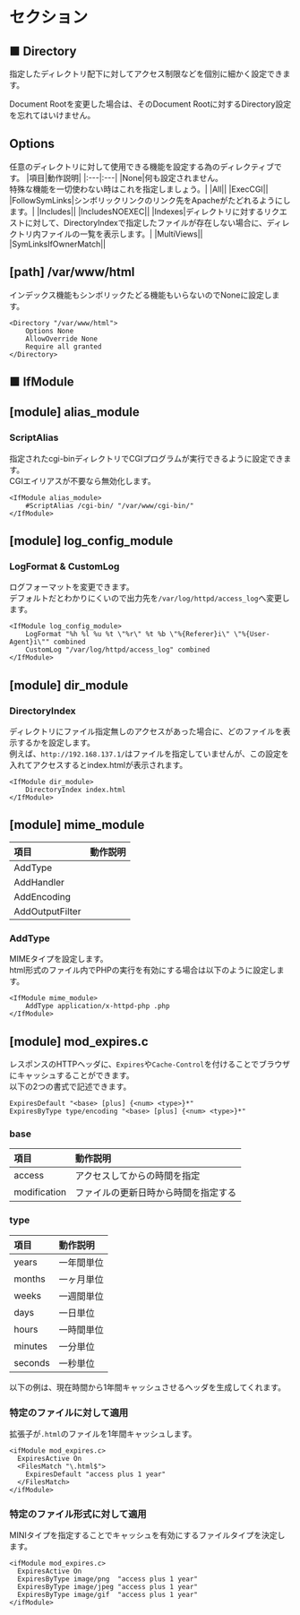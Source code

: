 # セクション
## ■ Directory
指定したディレクトリ配下に対してアクセス制限などを個別に細かく設定できます。  
  
Document Rootを変更した場合は、そのDocument Rootに対するDirectory設定を忘れてはいけません。
## Options
任意のディレクトリに対して使用できる機能を設定する為のディレクティブです。
|項目|動作説明|
|:---|:---|
|None|何も設定されません。</br>特殊な機能を一切使わない時はこれを指定しましょう。|
|All||
|ExecCGI||
|FollowSymLinks|シンボリックリンクのリンク先をApacheがたどれるようにします。|
|Includes||
|IncludesNOEXEC||
|Indexes|ディレクトリに対するリクエストに対して、DirectoryIndexで指定したファイルが存在しない場合に、ディレクトリ内ファイルの一覧を表示します。|
|MultiViews||
|SymLinksIfOwnerMatch||

## [path] /var/www/html
インデックス機能もシンボリックたどる機能もいらないのでNoneに設定します。
```
<Directory "/var/www/html">
    Options None
    AllowOverride None
    Require all granted
</Directory>
```

## ■ IfModule
## [module] alias_module
### ScriptAlias
指定されたcgi-binディレクトリでCGIプログラムが実行できるように設定できます。  
CGIエイリアスが不要なら無効化します。
```
<IfModule alias_module>
    #ScriptAlias /cgi-bin/ "/var/www/cgi-bin/"
</IfModule>
```
## [module] log_config_module
### LogFormat & CustomLog
ログフォーマットを変更できます。  
デフォルトだとわかりにくいので出力先を`/var/log/httpd/access_log`へ変更します。
```
<IfModule log_config_module>
    LogFormat "%h %l %u %t \"%r\" %t %b \"%{Referer}i\" \"%{User-Agent}i\"" combined
    CustomLog "/var/log/httpd/access_log" combined
</IfModule>
```
## [module] dir_module
### DirectoryIndex
ディレクトリにファイル指定無しのアクセスがあった場合に、どのファイルを表示するかを設定します。  
例えば、`http://192.168.137.1/`はファイルを指定していませんが、この設定を入れてアクセスするとindex.htmlが表示されます。
```
<IfModule dir_module>
    DirectoryIndex index.html
</IfModule>
```
## [module] mime_module
|項目|動作説明|
|:---|:---|
|AddType||
|AddHandler||
|AddEncoding||
|AddOutputFilter||

### AddType
MIMEタイプを設定します。  
html形式のファイル内でPHPの実行を有効にする場合は以下のように設定します。  
```
<IfModule mime_module>
    AddType application/x-httpd-php .php
</IfModule>
```
## [module] mod_expires.c
レスポンスのHTTPヘッダに、`Expires`や`Cache-Control`を付けることでブラウザにキャッシュすることができます。  
以下の2つの書式で記述できます。
```
ExpiresDefault "<base> [plus] {<num> <type>}*"
ExpiresByType type/encoding "<base> [plus] {<num> <type>}*"
```
### base
|項目|動作説明|
|:---|:---|
|access|アクセスしてからの時間を指定|
|modification|ファイルの更新日時から時間を指定する|

### type
|項目|動作説明|
|:---|:---|
|years|一年間単位|
|months|一ヶ月単位|
|weeks|一週間単位|
|days|一日単位|
|hours|一時間単位|
|minutes|一分単位|
|seconds|一秒単位|

以下の例は、現在時間から1年間キャッシュさせるヘッダを生成してくれます。
### 特定のファイルに対して適用
拡張子が`.html`のファイルを1年間キャッシュします。
```
<ifModule mod_expires.c>
  ExpiresActive On
  <FilesMatch "\.html$">
    ExpiresDefault "access plus 1 year"
  </FilesMatch>
</ifModule>
```
### 特定のファイル形式に対して適用
MINIタイプを指定することでキャッシュを有効にするファイルタイプを決定します。
```
<ifModule mod_expires.c>
  ExpiresActive On
  ExpiresByType image/png  "access plus 1 year"
  ExpiresByType image/jpeg "access plus 1 year"
  ExpiresByType image/gif  "access plus 1 year"
</ifModule>
```
